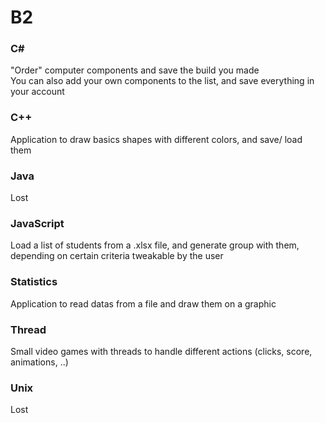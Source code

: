 # B2

### C#

"Order" computer components and save the build you made<br>
You can also add your own components to the list, and save everything in your account

### C++

Application to draw basics shapes with different colors, and save/ load them

### Java

Lost

### JavaScript

Load a list of students from a .xlsx file, and generate group with them, depending on certain criteria tweakable by the user

### Statistics

Application to read datas from a file and draw them on a graphic

### Thread

Small video games with threads to handle different actions (clicks, score, animations, ..)

### Unix

Lost

